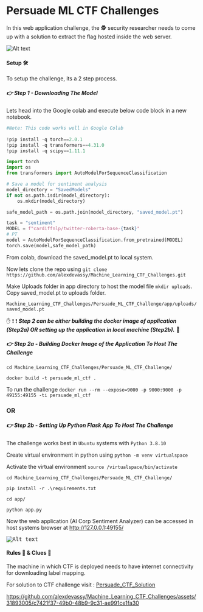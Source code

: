 # Persuade ML CTF Challenges

In this web application challenge, the :detective: security researcher needs to come up with a solution to extract the flag hosted inside the web server. 

![Alt text](Images/Banner.PNG?raw=true "Banner")

#### Setup :hammer_and_wrench:

To setup the challenge, its a 2 step process. 

##### :point_right: Step 1 - Downloading The Model

Lets head into the Google colab and execute below code block in a new notebook.

```python
#Note: This code works well in Google Colab
  
!pip install -q torch==2.0.1
!pip install -q transformers==4.31.0
!pip install -q scipy==1.11.1

import torch
import os
from transformers import AutoModelForSequenceClassification

# Save a model for sentiment analysis
model_directory = "SavedModels"
if not os.path.isdir(model_directory):
    os.mkdir(model_directory)

safe_model_path = os.path.join(model_directory, "saved_model.pt")

task = "sentiment"
MODEL = f"cardiffnlp/twitter-roberta-base-{task}"
# PT
model = AutoModelForSequenceClassification.from_pretrained(MODEL)
torch.save(model,safe_model_path)
```
From colab, download the saved_model.pt to local system.

Now lets clone the repo using `git clone https://github.com/alexdevassy/Machine_Learning_CTF_Challenges.git`

Make Uploads folder in app directory to host the model file `mkdir uploads`. Copy saved_model.pt to uploads folder. 

`Machine_Learning_CTF_Challenges/Persuade_ML_CTF_Challenge/app/uploads/saved_model.pt`

:hand: :exclamation: :exclamation: ***Step 2 can be either building the docker image of application (Step2a) OR setting up the application in local machine (Step2b).*** :no_entry_sign:

##### :point_right: Step 2a - Building Docker Image of the Application To Host The Challenge

`cd Machine_Learning_CTF_Challenges/Persuade_ML_CTF_Challenge/`

`docker build -t persuade_ml_ctf .`

To run the challenge `docker run --rm --expose=9000 -p 9000:9000 -p 49155:49155 -ti persuade_ml_ctf`

### OR

##### :point_right: Step 2b - Setting Up Python Flask App To Host The Challenge

The challenge works best in `Ubuntu` systems with `Python 3.8.10`

Create virtual environment in python using `python -m venv virtualspace`

Activate the virtual environment `source /virtualspace/bin/activate`

`cd Machine_Learning_CTF_Challenges/Persuade_ML_CTF_Challenge/`

`pip install -r .\requirements.txt`

`cd app/`

`python app.py`

Now the web application (AI Corp Sentiment Analyzer) can be accessed in host systems browser at http://127.0.0.1:49155/

<kbd>![Alt text](Images/Web_App.PNG?raw=true "Web_app")</kbd>

#### Rules :triangular_ruler: & Clues :monocle_face:
The machine in which CTF is deployed needs to have internet connectivity for downloading label mapping. 

For solution to CTF challenge visit : [Persuade_CTF_Solution](Solution/)

https://github.com/alexdevassy/Machine_Learning_CTF_Challenges/assets/31893005/c7421f37-49b0-48b9-9c31-ae991ce1fa30
